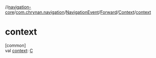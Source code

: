 //[navigation-core](../../../../../index.md)/[com.chrynan.navigation](../../../index.md)/[NavigationEvent](../../index.md)/[Forward](../index.md)/[Context](index.md)/[context](context.md)

# context

[common]\
val [context](context.md): [C](index.md)
